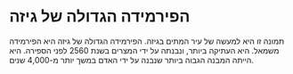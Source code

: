 # הפירמידה הגדולה של גיזה

תמונה זו היא למעשה של עיר המתים בגיזה. הפירמידה הגדולה של גיזה היא הפירמידה
משמאל. היא העתיקה ביותר, ונבנתה על ידי המצרים בשנת 2560 לפני הספירה. היא הייתה
המבנה הגבוה ביותר שנבנה על ידי האדם במשך יותר מ-4,000 שנים.
